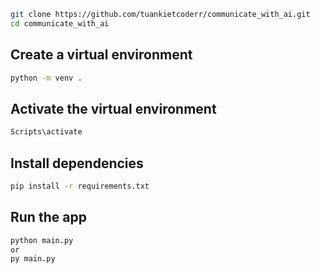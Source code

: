 ```bash
git clone https://github.com/tuankietcoderr/communicate_with_ai.git
cd communicate_with_ai
```

## Create a virtual environment

```bash
python -m venv .
```

## Activate the virtual environment

```bash
Scripts\activate
```

## Install dependencies

```bash
pip install -r requirements.txt
```

## Run the app

```bash
python main.py
or
py main.py
```
